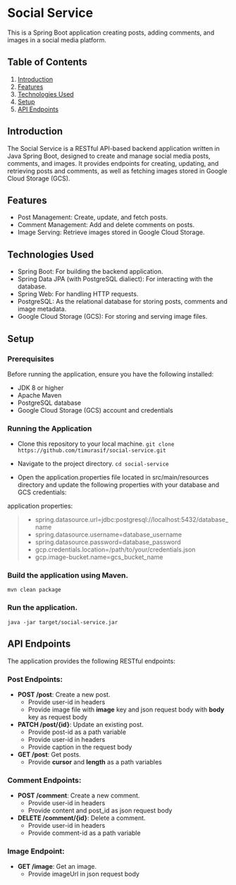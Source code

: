 # Social Service
This is a Spring Boot application creating posts, adding comments, and images in a social media platform.

## Table of Contents
1. [Introduction](#introduction)
2. [Features](#features)
3. [Technologies Used](#technologies-used)
4. [Setup](#setup)
6. [API Endpoints](#api-endpoints)

## Introduction
The Social Service is a RESTful API-based backend application written in Java Spring Boot, designed to create and manage social media posts, comments, and images. It provides endpoints for creating, updating, and retrieving posts and comments, as well as fetching images stored in Google Cloud Storage (GCS).

## Features
- Post Management: Create, update, and fetch posts.
- Comment Management: Add and delete comments on posts.
- Image Serving: Retrieve images stored in Google Cloud Storage.

## Technologies Used
- Spring Boot: For building the backend application.
- Spring Data JPA (with PostgreSQL dialiect): For interacting with the database.
- Spring Web: For handling HTTP requests.
- PostgreSQL: As the relational database for storing posts, comments and image metadata.
- Google Cloud Storage (GCS): For storing and serving image files.

## Setup
### Prerequisites
Before running the application, ensure you have the following installed:

- JDK 8 or higher
- Apache Maven
- PostgreSQL database
- Google Cloud Storage (GCS) account and credentials

### Running the Application
- Clone this repository to your local machine.
`git clone https://github.com/timurasif/social-service.git`

- Navigate to the project directory.
`cd social-service`
- Open the application.properties file located in src/main/resources directory and update the following properties with your database and GCS credentials:

application properties:
> - spring.datasource.url=jdbc:postgresql://localhost:5432/database_name
> - spring.datasource.username=database_username
> - spring.datasource.password=database_password
> - gcp.credentials.location=/path/to/your/credentials.json
> - gcp.image-bucket.name=gcs_bucket_name
 
### Build the application using Maven.
`mvn clean package`

### Run the application.
`java -jar target/social-service.jar`

## API Endpoints
The application provides the following RESTful endpoints:

### Post Endpoints:
- **POST /post**: Create a new post.
  * Provide user-id in headers
  * Provide image file with **image** key and json request body with **body** key as request body
- **PATCH /post/{id}**: Update an existing post.
  * Provide post-id as a path variable
  * Provide user-id in headers
  * Provide caption in the request body
- **GET /post**: Get posts.
  * Provide **cursor** and **length** as a path variables

### Comment Endpoints:
- **POST /comment**: Create a new comment.
  * Provide user-id in headers
  * Provide content and post_id as json request body
- **DELETE /comment/{id}**: Delete a comment.
  * Provide user-id in headers
  * Provide comment-id as a path variable

### Image Endpoint:
- **GET /image**: Get an image.
  * Provide imageUrl in json request body
